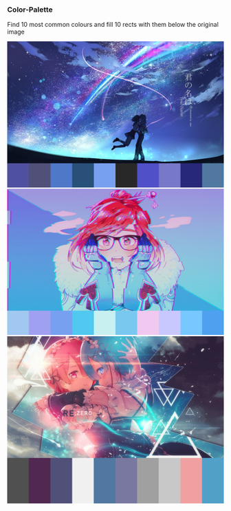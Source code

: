 ### Color-Palette

Find 10 most common colours and fill 10 rects with them below the original image

![Example1](images/example1.png)
![Example2](images/example2.png)
![Example3](images/example3.png)
